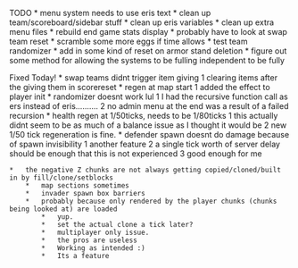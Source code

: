 TODO
	*	menu system needs to use eris text
	*	clean up team/scoreboard/sidebar stuff
	*	clean up eris variables
	*	clean up extra menu files
	*	rebuild end game stats display
	*	probably have to look at swap team reset
	*	scramble some more eggs if time allows
	*	test team randomizer
	*	add in some kind of reset on armor stand deletion
	*	figure out some method for allowing the systems to be fulling independent to be fully 


Fixed Today!
	*	swap teams didnt trigger item giving
		1	clearing items after the giving them in scorereset
	*	regen at map start
		1	added the effect to player init
	*	randomizer doesnt work lul
		1	I had the recursive function call as ers instead of eris..........
		2	no admin menu at the end was a result of a failed recursion
	*	health regen at 1/50ticks, needs to be 1/80ticks
		1	this actually didnt seem to be as much of a balance issue as I thought it would be
		2	new 1/50 tick regeneration is fine.
	*	defender spawn doesnt do damage because of spawn invisibility
		1	another feature
		2	a single tick worth of server delay should be enough that this is not experienced
		3	good enough for me


	*	the negative Z chunks are not always getting copied/cloned/built in by fill/clone/setblocks
		*	map sections sometimes
		*	invader spawn box barriers
		* 	probably because only rendered by the player chunks (chunks being looked at) are loaded
			*	yup.
			*	set the actual clone a tick later?
			*	multiplayer only issue.
			*	the pros are useless
			*	Working as intended :)
			*	Its a feature
